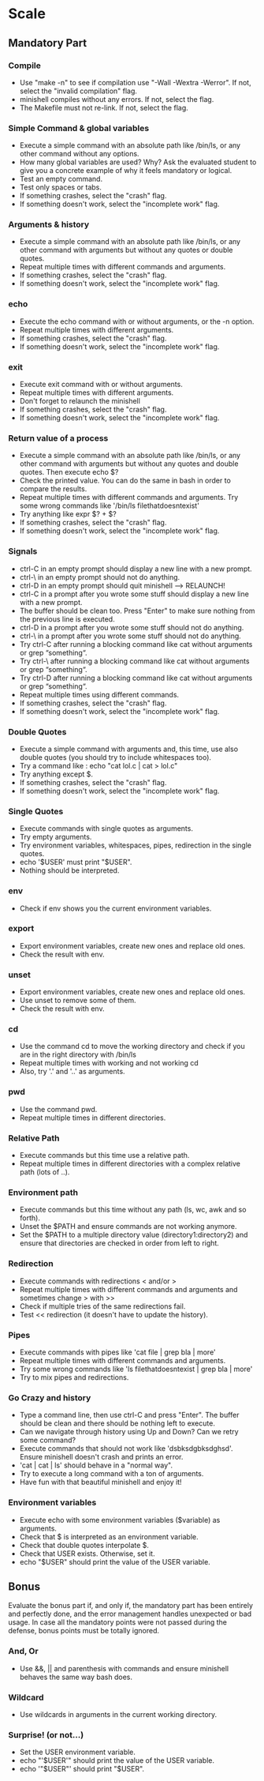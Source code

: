 # Scale

## Mandatory Part

### Compile
- Use "make -n" to see if compilation use "-Wall -Wextra -Werror".
If not, select the "invalid compilation" flag.
- minishell compiles without any errors. If not, select the flag.
- The Makefile must not re-link. If not, select the flag.
### Simple Command & global variables
- Execute a simple command with an absolute path like /bin/ls, or any other command without any options.
- How many global variables are used? Why? Ask the evaluated student to give you a concrete example of why it feels mandatory or logical.
- Test an empty command.
- Test only spaces or tabs.
- If something crashes, select the "crash" flag.
- If something doesn't work, select the "incomplete work" flag.
### Arguments & history
- Execute a simple command with an absolute path like /bin/ls, or any other command with arguments but without any quotes or double quotes.
- Repeat multiple times with different commands and arguments.
- If something crashes, select the "crash" flag.
- If something doesn't work, select the "incomplete work" flag.
### echo
- Execute the echo command with or without arguments, or the -n option.
- Repeat multiple times with different arguments.
- If something crashes, select the "crash" flag.
- If something doesn't work, select the "incomplete work" flag.
### exit
- Execute exit command with or without arguments.
- Repeat multiple times with different arguments.
- Don't forget to relaunch the minishell
- If something crashes, select the "crash" flag.
- If something doesn't work, select the "incomplete work" flag.
### Return value of a process
- Execute a simple command with an absolute path like /bin/ls, or any other command with arguments but without any quotes and double quotes.
Then execute echo $?
- Check the printed value. You can do the same in bash in order to compare the results.
- Repeat multiple times with different commands and arguments. Try some wrong commands like '/bin/ls filethatdoesntexist'
- Try anything like expr $? + $?
- If something crashes, select the "crash" flag.
- If something doesn't work, select the "incomplete work" flag.
### Signals
- ctrl-C in an empty prompt should display a new line with a new prompt.
- ctrl-\ in an empty prompt should not do anything.
- ctrl-D in an empty prompt should quit minishell --> RELAUNCH!
- ctrl-C in a prompt after you wrote some stuff should display a new line with a new prompt.
- The buffer should be clean too. Press "Enter" to make sure nothing from the previous line is executed.
- ctrl-D in a prompt after you wrote some stuff should not do anything.
- ctrl-\ in a prompt after you wrote some stuff should not do anything.
- Try ctrl-C after running a blocking command like cat without arguments or grep “something“.
- Try ctrl-\ after running a blocking command like cat without arguments or grep “something“.
- Try ctrl-D after running a blocking command like cat without arguments or grep “something“.
- Repeat multiple times using different commands.
- If something crashes, select the "crash" flag.
- If something doesn't work, select the "incomplete work" flag.
### Double Quotes
- Execute a simple command with arguments and, this time, use also double quotes (you should try to include whitespaces too).
- Try a command like : echo "cat lol.c | cat > lol.c"
- Try anything except $.
- If something crashes, select the "crash" flag.
- If something doesn't work, select the "incomplete work" flag.
### Single Quotes
- Execute commands with single quotes as arguments.
- Try empty arguments.
- Try environment variables, whitespaces, pipes, redirection in the single quotes.
- echo '$USER' must print "$USER".
- Nothing should be interpreted.
### env
- Check if env shows you the current environment variables.
### export
- Export environment variables, create new ones and replace old ones.
- Check the result with env.
### unset
- Export environment variables, create new ones and replace old ones.
- Use unset to remove some of them.
- Check the result with env.
### cd
- Use the command cd to move the working directory and check if you are in the right directory with /bin/ls
- Repeat multiple times with working and not working cd
- Also, try '.' and '..' as arguments.
### pwd
- Use the command pwd.
- Repeat multiple times in different directories.
### Relative Path
- Execute commands but this time use a relative path.
- Repeat multiple times in different directories with a complex relative path (lots of ..).
### Environment path
- Execute commands but this time without any path (ls, wc, awk and so forth).
- Unset the $PATH and ensure commands are not working anymore.
- Set the $PATH to a multiple directory value (directory1:directory2) and ensure that directories are checked in order from left to right.
### Redirection
- Execute commands with redirections < and/or >
- Repeat multiple times with different commands and arguments and sometimes change > with >>
- Check if multiple tries of the same redirections fail.
- Test << redirection (it doesn't have to update the history).
### Pipes
- Execute commands with pipes like 'cat file | grep bla | more'
- Repeat multiple times with different commands and arguments.
- Try some wrong commands like 'ls filethatdoesntexist | grep bla | more'
- Try to mix pipes and redirections.
### Go Crazy and history
- Type a command line, then use ctrl-C and press "Enter". The buffer should be clean and there should be nothing left to execute.
- Can we navigate through history using Up and Down? Can we retry some command?
- Execute commands that should not work like 'dsbksdgbksdghsd'.
Ensure minishell doesn't crash and prints an error.
- 'cat | cat | ls' should behave in a "normal way".
- Try to execute a long command with a ton of arguments.
- Have fun with that beautiful minishell and enjoy it!
### Environment variables
- Execute echo with some environment variables ($variable) as arguments.
- Check that $ is interpreted as an environment variable.
- Check that double quotes interpolate $.
- Check that USER exists. Otherwise, set it.
- echo "$USER" should print the value of the USER variable.
## Bonus
Evaluate the bonus part if, and only if, the mandatory part has been entirely and perfectly done, and the error management handles unexpected or bad usage. In case all the mandatory points were not passed during the defense, bonus points must be totally ignored.

### And, Or
- Use &&, || and parenthesis with commands and ensure minishell behaves the same way bash does.
### Wildcard
- Use wildcards in arguments in the current working directory.
### Surprise! (or not...)
- Set the USER environment variable.
- echo "'$USER'" should print the value of the USER variable.
- echo '"$USER"' should print "$USER".
